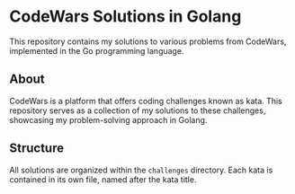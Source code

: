# CodeWars Solutions in Golang

This repository contains my solutions to various problems from CodeWars, implemented in the Go programming language.

## About

CodeWars is a platform that offers coding challenges known as kata. This repository serves as a collection of my solutions to these challenges, showcasing my problem-solving approach in Golang.

## Structure

All solutions are organized within the `challenges` directory. Each kata is contained in its own file, named after the kata title.

